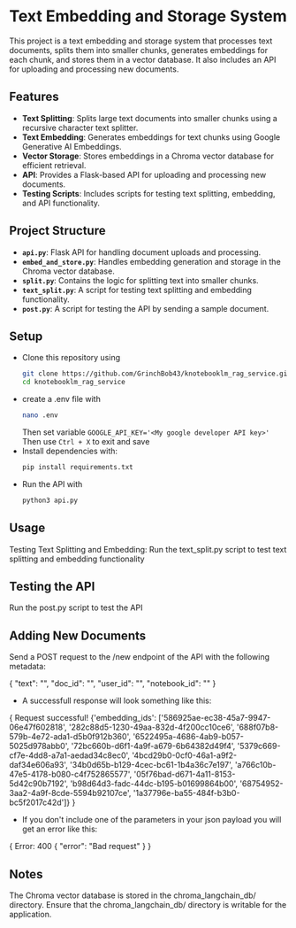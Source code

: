 # Text Embedding and Storage System

This project is a text embedding and storage system that processes text documents, splits them into smaller chunks, generates embeddings for each chunk, and stores them in a vector database. It also includes an API for uploading and processing new documents.

## Features

- **Text Splitting**: Splits large text documents into smaller chunks using a recursive character text splitter.
- **Text Embedding**: Generates embeddings for text chunks using Google Generative AI Embeddings.
- **Vector Storage**: Stores embeddings in a Chroma vector database for efficient retrieval.
- **API**: Provides a Flask-based API for uploading and processing new documents.
- **Testing Scripts**: Includes scripts for testing text splitting, embedding, and API functionality.

## Project Structure

- **`api.py`**: Flask API for handling document uploads and processing.
- **`embed_and_store.py`**: Handles embedding generation and storage in the Chroma vector database.
- **`split.py`**: Contains the logic for splitting text into smaller chunks.
- **`text_split.py`**: A script for testing text splitting and embedding functionality.
- **`post.py`**: A script for testing the API by sending a sample document.


## Setup
- Clone this repository using
  ```sh
  git clone https://github.com/GrinchBob43/knotebooklm_rag_service.git
  cd knotebooklm_rag_service
  ```
- create a .env file with
  ```sh
  nano .env
  ```
  Then set variable ```GOOGLE_API_KEY='<My google developer API key>'```
  Then use ```Ctrl + X``` to exit and save
- Install dependencies with:
  ```sh
  pip install requirements.txt
  ```
- Run the API with
  ```sh
  python3 api.py
  ```

## Usage
Testing Text Splitting and Embedding:
 Run the text_split.py script to test text splitting and embedding functionality
 
## Testing the API
Run the post.py script to test the API


## Adding New Documents
Send a POST request to the /new endpoint of the API with the following metadata:

{
  "text": "<your-text>",
  "doc_id": "<document-id>",
  "user_id": "<user-id>",
  "notebook_id": "<notebook-id>"
}

- A successfull response will look something like this:

{
  Request successful!
{'embedding_ids': ['586925ae-ec38-45a7-9947-06e47f602818', '282c88d5-1230-49aa-832d-4f200cc10ce6', '688f07b8-579b-4e72-ada1-d5b0f912b360', '6522495a-4686-4ab9-b057-5025d978abb0', '72bc660b-d6f1-4a9f-a679-6b64382d49f4', '5379c669-cf7e-4dd8-a7a1-aedad34c8ec0', '4bcd29b0-0cf0-46a1-a9f2-daf34e606a93', '34b0d65b-b129-4cec-bc61-1b4a36c7e197', 'a766c10b-47e5-4178-b080-c4f752865577', '05f76bad-d671-4a11-8153-5d42c90b7192', 'b98d64d3-fadc-44dc-b195-b01699864b00', '68754952-3aa2-4a9f-8cde-5594b92107ce', '1a37796e-ba55-484f-b3b0-bc5f2017c42d']}
}

- If you don't include one of the parameters in your json payload you will get an error like this:

{
  Error: 400
{
  "error": "Bad request"
}
}
## Notes
The Chroma vector database is stored in the chroma_langchain_db/ directory.
Ensure that the chroma_langchain_db/ directory is writable for the application.
